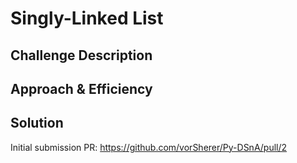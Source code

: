 # Singly-Linked List
<!-- Short summary or background information -->

## Challenge Description
<!-- Description of the challenge -->

## Approach & Efficiency
<!-- What approach did you take? Why? What is the Big O space/time for this approach? -->

## Solution
<!-- Embedded whiteboard image -->



Initial submission PR: 
https://github.com/vorSherer/Py-DSnA/pull/2


